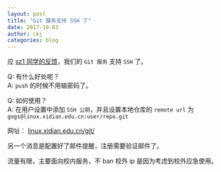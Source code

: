 ```yaml
---
layout: post
title: "Git 服务支持 SSH 了"
date: 2017-10-03
author: ckj
categories: blog
---
```

应 [sz1 同学的反馈][1]，我们的 `Git 服务` 支持 `SSH` 了。

[1]: https://linux.xidian.edu.cn/git/xdlinux/issues/issues/1 "issue 1"

Q: 有什么好处呢？  
A: `push` 的时候不用输密码了。

Q: 如何使用？  
A: 在用户设置中添加 `SSH 公钥`，并且设置本地仓库的 `remote url` 为 `gogs@linux.xidian.edu.cn:user/repo.git`

网址： [linux.xidian.edu.cn/git/](https://linux.xidian.edu.cn/git/)

另一个消息是配置好了邮件提醒，注册需要验证邮件了。

流量有限，主要面向校内服务，不 ban 校外 ip 是因为考虑到校外应急使用。


